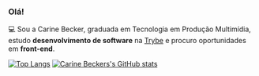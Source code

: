 ### Olá! 

💻  Sou a Carine Becker, graduada em Tecnologia em Produção Multimídia, estudo **desenvolvimento de software** na [Trybe](https://www.betrybe.com/) e procuro oportunidades em **front-end**.

[![Top Langs](https://github-readme-stats.vercel.app/api/top-langs/?username=carinebecker&layout=compact&theme=dracula)](https://github.com/carinebecker/github-readme-stats)
[![Carine Beckers's GitHub stats](https://github-readme-stats.vercel.app/api?username=carinebecker&count_private=true&show_icons=true&theme=dracula)](https://github.com/carinebecker/github-readme-stats)
